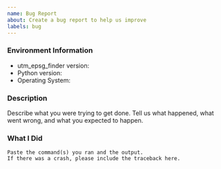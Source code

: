 ```yaml
---
name: Bug Report
about: Create a bug report to help us improve
labels: bug
---
```


<!-- Please search existing issues to avoid creating duplicates. -->

### Environment Information

-   utm_epsg_finder version:
-   Python version:
-   Operating System:

### Description

Describe what you were trying to get done.
Tell us what happened, what went wrong, and what you expected to happen.

### What I Did

```
Paste the command(s) you ran and the output.
If there was a crash, please include the traceback here.
```
